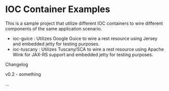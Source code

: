 IOC Container Examples
======================

This is a sample project that utilize different IOC containers to wire different components of the same application scenario.

* ioc-guice : Utilizes Google Guice to wire a rest resource using Jersey and embedded jetty for testing purposes.
* ioc-tuscany : Utilizes Tuscany/SCA to wire a rest resource using Apache Wink for JAX-RS support and embedded jetty for testing purposes. 


Changelog

v0.2 - something

...
